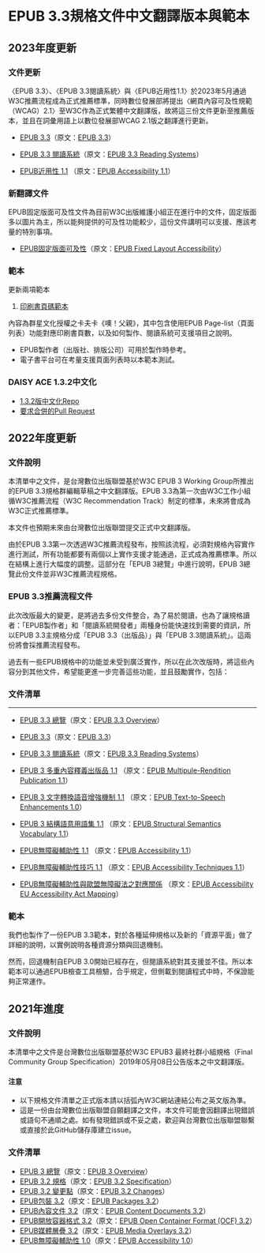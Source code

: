 # EPUB 3.3規格文件中文翻譯版本與範本

## 2023年度更新

### 文件更新

〈EPUB 3.3〉、〈EPUB 3.3閱讀系統〉與〈EPUB近用性1.1〉於2023年5月通過W3C推薦流程成為正式推薦標準，同時數位發展部將提出〈網頁內容可及性規範（WCAG）2.1〉至W3C作為正式繁體中文翻譯版，故將這三份文件更新至推薦版本，並且在詞彙用語上以數位發展部WCAG 2.1版之翻譯進行更新。

-   [EPUB 3.3](https://dpublishing.github.io/epub-specs-tc/epub33_2023/EPUB_update/EPUB33.html)（原文：[EPUB 3.3](https://www.w3.org/TR/epub-33/)）

-   [EPUB 3.3 閱讀系統](https://dpublishing.github.io/epub-specs-tc/epub33_2023/EPUB_update/EPUBrs33.html)（原文：[EPUB 3.3 Reading
    Systems](https://www.w3.org/TR/epub-rs-33/)）

-   [EPUB近用性 1.1](https://dpublishing.github.io/epub-specs-tc/epub33_2023/EPUB_update/EPUBa11y11.html) （原文：[EPUB Accessibility
    1.1](https://www.w3.org/TR/epub-a11y-11/)）

### 新翻譯文件

EPUB固定版面可及性文件為目前W3C出版維護小組正在進行中的文件，固定版面多以圖片為主，所以能夠提供的可及性功能較少，這份文件講明可以支援、應該考量的特別事項。

- [EPUB固定版面可及性](https://dpublishing.github.io/epub-specs-tc/epub33_2023/EPUB_fxl_a11y/epub_fxl_a11y.html)（原文：[EPUB Fixed Layout Accessibility](https://w3c.github.io/epub-specs/epub33/fxl-a11y/)）

### 範本

更新兩項範本

1. [印刷書頁碼範本](https://github.com/dpublishing/epub-specs-tc/tree/master/epub33_2023/印刷書頁碼範本/印刷書頁碼範本.epub)

內容為群星文化授權之卡夫卡《噢！父親》，其中包含使用EPUB Page-list（頁面列表）功能對應印刷書頁數，以及如何製作、閱讀系統可支援項目之說明。

- EPUB製作者（出版社、排版公司）可用於製作時參考。
- 電子書平台可在考量支援頁面列表時以本範本測試。

### DAISY ACE 1.3.2中文化

- [1.3.2版中文化Repo](https://github.com/dpublishing/ace)
- [要求合併的Pull Request](https://github.com/daisy/ace/pull/399)

## 2022年度更新

### 文件說明

本清單中之文件，是台灣數位出版聯盟基於W3C EPUB 3 Working Group所推出的EPUB 3.3規格群編輯草稿之中文翻譯版。EPUB 3.3為第一次由W3C工作小組循W3C推薦流程（W3C Recommendation Track）制定的標準，未來將會成為W3C正式推薦標準。

本文件也預期未來由台灣數位出版聯盟提交正式中文翻譯版。

由於EPUB 3.3第一次透過W3C推薦流程發布，按照該流程，必須對規格內容實作進行測試，所有功能都要有兩個以上實作支援才能通過，正式成為推薦標準。所以在結構上進行大幅度的調整。這部分在「EPUB 3總覽」中進行說明，EPUB 3總覽此份文件並非W3C推薦流程規格。

### EPUB 3.3推薦流程文件

此次改版最大的變更，是將過去多份文件整合，為了易於閱讀，也為了讓規格讀者：「EPUB製作者」和「閱讀系統開發者」兩種身份能快速找到需要的資訊，所以EPUB 3.3主規格分成「EPUB 3.3（出版品）」與「EPUB 3.3閱讀系統」。這兩份將會採推薦流程發布。

過去有一些EPUB規格中的功能並未受到廣泛實作，所以在此次改版時，將這些內容分到其他文件，希望能更進一步完善這些功能，並且鼓勵實作，包括：

### 文件清單

--------

-  [EPUB 3.3
    總覽](https://dpublishing.github.io/epub-specs-tc/epub33/epub-overview-33-20221004.html)（原文：[EPUB
    3.3 Overview](https://w3c.github.io/epub-specs/epub33/overview/)）

-   [EPUB 3.3](https://dpublishing.github.io/epub-specs-tc/epub33/epub-33.html)（原文：[EPUB 3.3](https://w3c.github.io/epub-specs/epub33/core/)）

-   [EPUB 3.3 閱讀系統](https://dpublishing.github.io/epub-specs-tc/epub33/epub-rs-33.html)（原文：[EPUB 3.3 Reading
    Systems](https://w3c.github.io/epub-specs/epub33/rs/)）

-   [EPUB 3 多重內容釋義出版品 1.1](https://dpublishing.github.io/epub-specs-tc/epub33/epub-multi-rend-11-20221014) （原文：[EPUB Multipule-Rendition Publication
    1.1](https://w3c.github.io/epub-specs/epub33/multi-rend/)）

-   [EPUB 3 文字轉換語音增強機制 1.1](https://dpublishing.github.io/epub-specs-tc/epub33/epub-tts-10.html) （原文：[EPUB Text-to-Speech Enhancements
    1.0](https://www.w3.org/TR/epub-tts-10/)）

-   [EPUB 3 結構語意用語集 1.1](https://dpublishing.github.io/epub-specs-tc/epub33/epub-ssv-11.html) （原文：[EPUB Structural Semantics Vocabulary
    1.1](https://www.w3.org/TR/epub-ssv-11/)）

-   [EPUB無障礙輔助性 1.1](https://dpublishing.github.io/epub-specs-tc/epub33/epub-a11y-11.html) （原文：[EPUB Accessibility
    1.1](https://w3c.github.io/epub-specs/epub33/a11y/)）

-   [EPUB無障礙輔助性技巧 1.1](https://dpublishing.github.io/epub-specs-tc/epub33/epub-a11y-tech-11.html) （原文：[EPUB Accessibility Techniques
    1.1](https://w3c.github.io/epub-specs/epub33/a11y-tech/)）

-   [EPUB無障礙輔助性與歐盟無障礙法之對應關係](https://dpublishing.github.io/epub-specs-tc/epub33/epub-a11y-eaa-mapping.html) （原文：[EPUB Accessibility EU
    Accessibility Act Mapping](https://www.w3.org/TR/epub-a11y-eaa-mapping/)）
    
### 範本

我們也製作了一份EPUB 3.3範本，對於各種延伸規格以及新的「資源平面」做了詳細的說明，以實例說明各種資源分類與回退機制。

然而，回退機制自EPUB 3.0開始已經存在，但閱讀系統對其支援並不佳。所以本範本可以通過EPUB檢查工具檢驗，合乎規定，但側載到閱讀程式中時，不保證能夠正常運作。

## 2021年進度

### 文件說明

本清單中之文件是台灣數位出版聯盟基於W3C EPUB3 最終社群小組規格（Final Community Group Specification）2019年05月08日公告版本之中文翻譯版。

#### 注意

- 以下規格文件清單之正式版本請以括弧內W3C網站連結公布之英文版為準。
- 這是一份由台灣數位出版聯盟自願翻譯之文件，本文件可能會因翻譯出現錯誤或語句不通順之處。如有發現錯誤或不妥之處，歡迎與台灣數位出版聯盟聯繫或直接於此GitHub儲存庫建立issue。

### 文件清單

- [EPUB 3 總覽](https://dpublishing.github.io/epub-specs-tc/epub32/epub-overview.html)（原文：[EPUB 3 Overview](https://www.w3.org/publishing/epub3/epub-overview.html)）
- [EPUB 3.2 規格](https://dpublishing.github.io/epub-specs-tc/epub32/epub-spec.html)（原文：[EPUB 3.2 Specification](https://www.w3.org/publishing/epub3/epub-spec.html)）
- [EPUB 3.2 變更點](https://dpublishing.github.io/epub-specs-tc/epub32/epub-changes.html)（原文：[EPUB 3.2 Changes](https://www.w3.org/publishing/epub3/epub-changes.html)）
- [EPUB包裝 3.2](https://dpublishing.github.io/epub-specs-tc/epub32/epub-packages.html)（原文：[EPUB Packages 3.2](https://www.w3.org/publishing/epub3/epub-packages.html)）
- [EPUB內容文件 3.2](https://dpublishing.github.io/epub-specs-tc/epub32/epub-contentdocs.html)（原文：[EPUB Content Documents 3.2](https://www.w3.org/publishing/epub3/epub-contentdocs.html)）
- [EPUB開放容器格式 3.2](https://dpublishing.github.io/epub-specs-tc/epub32/epub-ocf.html)（原文：[EPUB Open Container Format (OCF) 3.2](https://www.w3.org/publishing/epub3/epub-ocf.html)）
- [EPUB媒體層疊 3.2](https://dpublishing.github.io/epub-specs-tc/epub32/epub-mediaoverlays.html)（原文：[EPUB Media Overlays 3.2](https://www.w3.org/publishing/epub3/epub-mediaoverlays.html)）
- [EPUB無障礙輔助性 1.0](https://dpublishing.github.io/epub-specs-tc/epub32/epub-accessibility.html)（原文：[EPUB Accessibility 1.0](https://www.w3.org/Submission/epub-a11y/)）

